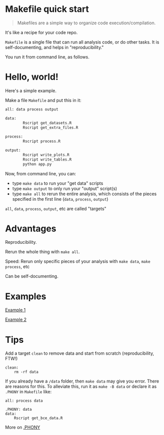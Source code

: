 # Makefile quick start

> Makefiles are a simple way to organize code execution/compilation.

It's like a recipe for your code repo.

`Makefile` is a single file that can run all analysis code, or do other
tasks. It is self-documenting, and helps in "reproducibility."

You run it from command line, as follows.

# Hello, world!

Here's a simple example.

Make a file `Makefile` and put this in it:

```bash
all: data process output

data:
		Rscript get_datasets.R
		Rscript get_extra_files.R
	
process:
		Rscript process.R

output:
		Rscript write_plots.R
		Rscript write_tables.R
		python app.py
```

Now, from command line, you can:

  * type `make data` to run your "get data" scripts
  * type `make output` to only run your "output" script(s)
  * type `make all` to rerun the entire analysis, which consists of the pieces
    specified in the first line (`data`, `process`, `output`)

`all`, `data`, `process`, `output`, etc are called "targets"


# Advantages

Reproducibility.

Rerun the whole thing with `make all`. 

Speed: Rerun only specific pieces of your analysis with `make data`, `make process`, etc

Can be self-documenting.

# Examples

[Example 1](assets/makefile-example-1.bash)

[Example 2](assets/makefile-example-2.bash)


# Tips

Add a target `clean` to remove data and start from scratch (reproducibility,
FTW!)

	clean:
		rm -rf data

If you already have a `/data` folder, then `make data` may give you
error. There are reasons for this. To alleviate this, run it as `make -B data`
or declare it as `.PHONY` in `Makefile` like:

	all: process data
	
	.PHONY: data
	data:
	    Rscript get_bce_data.R

	
More on [.PHONY](https://www.gnu.org/software/make/manual/html_node/Phony-Targets.html)

